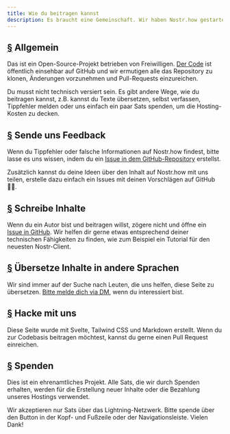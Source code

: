 ```yaml
---
title: Wie du beitragen kannst
description: Es braucht eine Gemeinschaft. Wir haben Nostr.how gestartet, weil wir von der Möglichkeit begeistert sind, wie das Nostr-Protokoll Social Media aus dem Griff der Tech-Giganten reißen kann. Aber wir brauchen deine Hilfe!
---
```


## [§](#in-general) Allgemein

Das ist ein Open-Source-Projekt betrieben von Freiwilligen. [Der Code](https://github.com/erskingardner/nostr-how) ist öffentlich einsehbar auf GitHub und wir ermutigen alle das Repository zu klonen, Änderungen vorzunehmen und Pull-Requests einzureichen.

Du musst nicht technisch versiert sein. Es gibt andere Wege, wie du beitragen kannst, z.B. kannst du Texte übersetzen, selbst verfassen, Tippfehler melden oder uns einfach ein paar Sats spenden, um die Hosting-Kosten zu decken.

## [§](#send-feedback) Sende uns Feedback

Wenn du Tippfehler oder falsche Informationen auf Nostr.how findest, bitte lasse es uns wissen, indem du ein [Issue in dem GitHub-Repository](https://github.com/nostr-how/nostr-how/issues) erstellst.

Zusätzlich kannst du deine Ideen über den Inhalt auf Nostr.how mit uns teilen, erstelle dazu einfach ein Issues mit deinen Vorschlägen auf GitHub 🙌🏼.

## [§](#write-content) Schreibe Inhalte

Wenn du ein Autor bist und beitragen willst, zögere nicht und öffne ein [Issue in GitHub](https://github.com/nostr-how/nostr-how/issues). Wir helfen dir gerne etwas entsprechend deiner technischen Fähigkeiten zu finden, wie zum Beispiel ein Tutorial für den neuesten Nostr-Client.

## [§](#translate-content) Übersetze Inhalte in andere Sprachen

Wir sind immer auf der Suche nach Leuten, die uns helfen, diese Seite zu übersetzen. [Bitte melde dich via DM](https://snort.social/p/npub1zuuajd7u3sx8xu92yav9jwxpr839cs0kc3q6t56vd5u9q033xmhsk6c2uc), wenn du interessiert bist.

## [§](#hack-with-us) Hacke mit uns

Diese Seite wurde mit Svelte, Tailwind CSS und Markdown erstellt. Wenn du zur Codebasis beitragen möchtest, kannst du gerne einen Pull Request einreichen.

## [§](#donate) Spenden

Dies ist ein ehrenamtliches Projekt. Alle Sats, die wir durch Spenden erhalten, werden für die Erstellung neuer Inhalte oder die Bezahlung unseres Hostings verwendet. 

Wir akzeptieren nur Sats über das Lightning-Netzwerk. Bitte spende über den Button in der Kopf- und Fußzeile oder der Navigationsleiste. Vielen Dank!
